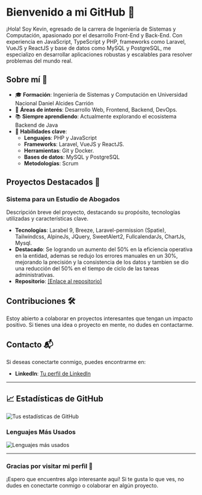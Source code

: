 # Bienvenido a mi GitHub 👋

¡Hola! Soy Kevin, egresado de la carrera de Ingeniería de Sistemas y Computación, apasionado por el desarrollo Front-End y Back-End. Con experiencia en JavaScript, TypeScript y PHP, frameworks como Laravel, VueJS y ReactJS y base de datos como MySQL y PostgreSQL, me especializo en desarrollar aplicaciones robustas y escalables para resolver problemas del mundo real.

## Sobre mí 🌟

- 🎓 **Formación**: Ingeniería de Sistemas y Computación en Universidad Nacional Daniel Alcides Carrión
- 💼 **Áreas de interés**: Desarrollo Web, Frontend, Backend, DevOps.
- 📚 **Siempre aprendiendo**: Actualmente explorando el ecosistema Backend de Java
- 🎯 **Habilidades clave**:
  - **Lenguajes**: PHP y JavaScript
  - **Frameworks**: Laravel, VueJS y ReactJS.
  - **Herramientas**: Git y Docker.
  - **Bases de datos**: MySQL y PostgreSQL
  - **Metodologías**: Scrum

## Proyectos Destacados 🚀

### Sistema para un Estudio de Abogados
Descripción breve del proyecto, destacando su propósito, tecnologías utilizadas y características clave.

- **Tecnologías**: Larabel 9, Breeze, Laravel-permission (Spatie), Tailwindcss, AlpineJs, JQuery, SweetAlert2, FullcalendarJs, ChartJs, Mysql.
- **Destacado**: Se logrando un aumento del 50% en la eficiencia operativa en la entidad, ademas se redujo los errores manuales en un 30%, mejorando la precisión y la consistencia de los                  datos y tambien se dio una reducción del 50% en el tiempo de ciclo de las tareas administrativas.
- **Repositorio**: [[Enlace al repositorio]](https://github.com/KevinAlderete/Sistema-abogados)

## Contribuciones 🛠️

Estoy abierto a colaborar en proyectos interesantes que tengan un impacto positivo. Si tienes una idea o proyecto en mente, no dudes en contactarme.

## Contacto 📬

Si deseas conectarte conmigo, puedes encontrarme en:

- **LinkedIn**: [Tu perfil de LinkedIn](https://www.linkedin.com/in/kevinalderete/)

---

## 📈 Estadísticas de GitHub

![Tus estadísticas de GitHub](https://github-readme-stats.vercel.app/api?username=tuusuario&show_icons=true&theme=dark&count_private=true&hide=issues,contribs)

### Lenguajes Más Usados

![Lenguajes más usados](https://github-readme-stats.vercel.app/api/top-langs/?username=tuusuario&layout=compact&theme=dark&hide=css)

---

### Gracias por visitar mi perfil 🙌

¡Espero que encuentres algo interesante aquí! Si te gusta lo que ves, no dudes en conectarte conmigo o colaborar en algún proyecto.


